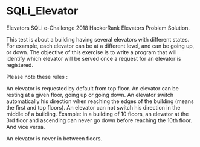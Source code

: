 # SQLi_Elevator

Elevators
SQLi e-Challenge 2018 HackerRank Elevators Problem Solution.

This test is about a building having several elevators with different states. For example, each elevator can be at a different level, and can be going up, or down. The objective of this exercise is to write a program that will identify which elevator will be served once a request for an elevator is registered.

Please note these rules :

An elevator is requested by default from top floor.
An elevator can be resting at a given floor, going up or going down.
An elevator switch automatically his direction when reaching the edges of
the building (means the first and top floors).
An elevator can not switch his direction in the middle of a building.
Example: in a building of 10 floors, an elevator at the 3rd floor and ascending can never go down before reaching the 10th floor. And vice versa.

An elevator is never in between floors.

